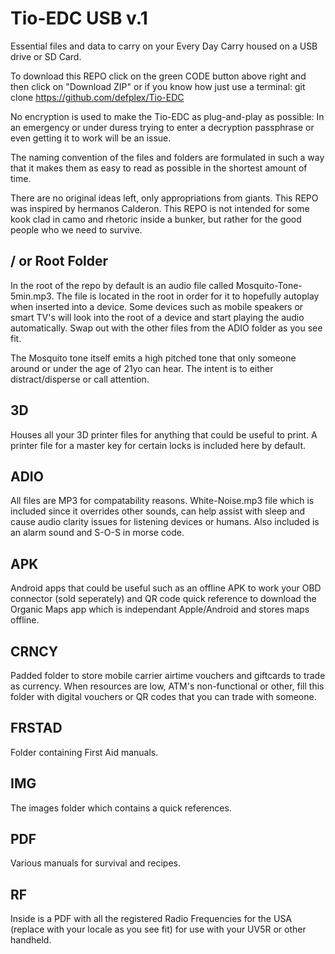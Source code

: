 # Tio-EDC USB v.1
Essential files and data to carry on your Every Day Carry housed on a USB drive or SD Card.

To download this REPO click on the green CODE button above right and then click on "Download ZIP" or if you know how just use a terminal:
git clone https://github.com/defplex/Tio-EDC

No encryption is used to make the Tio-EDC as plug-and-play as possible: In an emergency or under duress trying to enter a decryption passphrase or even getting it to work will be an issue.

The naming convention of the files and folders are formulated in such a way that it makes them as easy to read as possible in the shortest amount of time.


There are no original ideas left, only appropriations from giants. This REPO was inspired by hermanos Calderon.
This REPO is not intended for some kook clad in camo and rhetoric inside a bunker, but rather for the good people who we need to survive.


/ or Root Folder
----------------
In the root of the repo by default is an audio file called Mosquito-Tone-5min.mp3. The file is located in the root in order for it to hopefully autoplay when inserted into a device. Some devices such as mobile speakers or smart TV's will look into the root
of a device and start playing the audio automatically. Swap out with the other files from the ADIO folder as you see fit.

The Mosquito tone itself emits a high pitched tone that only someone around or under the age of 21yo can hear. The intent is to either distract/disperse or call attention. 


3D
--
Houses all your 3D printer files for anything that could be useful to print. A printer file for a master key for certain locks is included here by default.


ADIO
----
All files are MP3 for compatability reasons. White-Noise.mp3 file which is included since it overrides other sounds, can help assist with sleep and cause audio clarity issues for listening devices or humans. Also included is an alarm sound and S-O-S in morse code.


APK
---
Android apps that could be useful such as an offline APK to work your OBD connector (sold seperately) and QR code quick reference to download the Organic Maps app which is independant Apple/Android and stores maps offline.


CRNCY
-----
Padded folder to store mobile carrier airtime vouchers and giftcards to trade as currency. When resources are low, ATM's non-functional or other, fill this folder with digital vouchers or QR codes that you can trade with someone.


FRSTAD
------
Folder containing First Aid manuals.


IMG
---
The images folder which contains a quick references.


PDF
---
Various manuals for survival and recipes.


RF
--
Inside is a PDF with all the registered Radio Frequencies for the USA (replace with your locale as you see fit) for use with your UV5R or other handheld.
